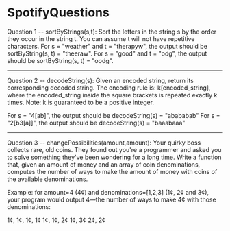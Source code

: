 # SpotifyQuestions

Question 1 -- sortByStrings(s,t): Sort the letters in the string s by the order they occur in the string t. 
You can assume t will not have repetitive characters. For s = "weather" and t = "therapyw", the output should 
be sortByString(s, t) = "theeraw". For s = "good" and t = "odg", the output should be sortByString(s, t) = "oodg".

------------------------------------------------------------------------------------------------------------------------
Question 2 -- decodeString(s): Given an encoded string, return its corresponding decoded string. 
The encoding rule is: k[encoded_string], where the encoded_string inside the square brackets is 
repeated exactly k times. Note: k is guaranteed to be a positive integer. 

For s = "4[ab]", the output should be decodeString(s) = "abababab" 
For s = "2[b3[a]]", the output should be decodeString(s) = "baaabaaa"

------------------------------------------------------------------------------------------------------------------------
Question 3 -- changePossibilities(amount,amount): Your quirky boss collects rare, old coins. They found out you're 
a programmer and asked you to solve something they've been wondering for a long time. 
Write a function that, given an amount of money and an array of coin denominations, computes the number of ways to make
the amount of money with coins of the available denominations. 

Example: for amount=4 (4¢) and denominations=[1,2,3] (1¢, 2¢ and 3¢), your program would output 4—the number of ways 
to make 4¢ with those denominations: 

1¢, 1¢, 1¢, 1¢
1¢, 1¢, 2¢
1¢, 3¢
2¢, 2¢
